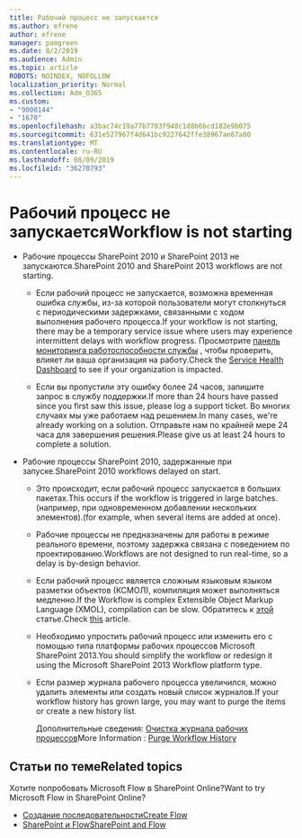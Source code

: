 ```yaml
---
title: Рабочий процесс не запускается
ms.author: efrene
author: efrene
manager: pamgreen
ms.date: 8/2/2019
ms.audience: Admin
ms.topic: article
ROBOTS: NOINDEX, NOFOLLOW
localization_priority: Normal
ms.collection: Adm_O365
ms.custom:
- "9000144"
- "1670"
ms.openlocfilehash: a3bac74c19a77b7703f948c1d8b6bcd182e9b075
ms.sourcegitcommit: 631e527967f4d641bc9227642ffe38967ae87a00
ms.translationtype: MT
ms.contentlocale: ru-RU
ms.lasthandoff: 08/09/2019
ms.locfileid: "36270793"
---
```

# <a name="workflow-is-not-starting"></a><span data-ttu-id="b4618-102">Рабочий процесс не запускается</span><span class="sxs-lookup"><span data-stu-id="b4618-102">Workflow is not starting</span></span>

- <span data-ttu-id="b4618-103">Рабочие процессы SharePoint 2010 и SharePoint 2013 не запускаются.</span><span class="sxs-lookup"><span data-stu-id="b4618-103">SharePoint 2010 and SharePoint 2013 workflows are not starting.</span></span>

    - <span data-ttu-id="b4618-104">Если рабочий процесс не запускается, возможна временная ошибка службы, из-за которой пользователи могут столкнуться с периодическими задержками, связанными с ходом выполнения рабочего процесса.</span><span class="sxs-lookup"><span data-stu-id="b4618-104">If your workflow is not starting, there may be a temporary service issue where users may experience intermittent delays with workflow progress.</span></span> <span data-ttu-id="b4618-105">Просмотрите [панель мониторинга работоспособности службы](https:/admin.microsoft.com/AdminPortal/Home#/servicehealth) , чтобы проверить, влияет ли ваша организация на работу.</span><span class="sxs-lookup"><span data-stu-id="b4618-105">Check the [Service Health Dashboard](https:/admin.microsoft.com/AdminPortal/Home#/servicehealth) to see if your organization is impacted.</span></span>

    - <span data-ttu-id="b4618-106">Если вы пропустили эту ошибку более 24 часов, запишите запрос в службу поддержки.</span><span class="sxs-lookup"><span data-stu-id="b4618-106">If more than 24 hours have passed since you first saw this issue, please log a support ticket.</span></span> <span data-ttu-id="b4618-107">Во многих случаях мы уже работаем над решением.</span><span class="sxs-lookup"><span data-stu-id="b4618-107">In many cases, we're already working on a solution.</span></span> <span data-ttu-id="b4618-108">Отправьте нам по крайней мере 24 часа для завершения решения.</span><span class="sxs-lookup"><span data-stu-id="b4618-108">Please give us at least 24 hours to complete a solution.</span></span>

- <span data-ttu-id="b4618-109">Рабочие процессы SharePoint 2010, задержанные при запуске.</span><span class="sxs-lookup"><span data-stu-id="b4618-109">SharePoint 2010 workflows delayed on start.</span></span>

    - <span data-ttu-id="b4618-110">Это происходит, если рабочий процесс запускается в больших пакетах.</span><span class="sxs-lookup"><span data-stu-id="b4618-110">This occurs if the workflow is triggered in large batches.</span></span> <span data-ttu-id="b4618-111">(например, при одновременном добавлении нескольких элементов).</span><span class="sxs-lookup"><span data-stu-id="b4618-111">(for example, when several items are added at once).</span></span>

    - <span data-ttu-id="b4618-112">Рабочие процессы не предназначены для работы в режиме реального времени, поэтому задержка связана с поведением по проектированию.</span><span class="sxs-lookup"><span data-stu-id="b4618-112">Workflows are not designed to run real-time, so a delay is by-design behavior.</span></span>

   -  <span data-ttu-id="b4618-113">Если рабочий процесс является сложным языковым языком разметки объектов (КСМОЛ), компиляция может выполняться медленно.</span><span class="sxs-lookup"><span data-stu-id="b4618-113">If the Workflow is complex Extensible Object Markup Language (XMOL), compilation can be slow.</span></span> <span data-ttu-id="b4618-114">Обратитесь к [этой](https://support.microsoft.com/en-us/kb/3043697) статье.</span><span class="sxs-lookup"><span data-stu-id="b4618-114">Check [this](https://support.microsoft.com/en-us/kb/3043697) article.</span></span>

    - <span data-ttu-id="b4618-115">Необходимо упростить рабочий процесс или изменить его с помощью типа платформы рабочих процессов Microsoft SharePoint 2013.</span><span class="sxs-lookup"><span data-stu-id="b4618-115">You should simplify the workflow or redesign it using the Microsoft SharePoint 2013 Workflow platform type.</span></span>

    - <span data-ttu-id="b4618-116">Если размер журнала рабочего процесса увеличился, можно удалить элементы или создать новый список журналов.</span><span class="sxs-lookup"><span data-stu-id="b4618-116">If your workflow history has grown large, you may want to purge the items or create a new history list.</span></span>

        <span data-ttu-id="b4618-117">Дополнительные сведения: [Очистка журнала рабочих процессов](https://blogs.technet.microsoft.com/marj/2015/08/07/sharepoint-2010-workflows-best-practice-purge-workflow-history-list-items/)</span><span class="sxs-lookup"><span data-stu-id="b4618-117">More Information : [Purge Workflow History](https://blogs.technet.microsoft.com/marj/2015/08/07/sharepoint-2010-workflows-best-practice-purge-workflow-history-list-items/)</span></span>


## <a name="related-topics"></a><span data-ttu-id="b4618-118">Статьи по теме</span><span class="sxs-lookup"><span data-stu-id="b4618-118">Related topics</span></span>
<span data-ttu-id="b4618-119">Хотите попробовать Microsoft Flow в SharePoint Online?</span><span class="sxs-lookup"><span data-stu-id="b4618-119">Want to try Microsoft Flow in SharePoint Online?</span></span>
- [<span data-ttu-id="b4618-120">Создание последовательности</span><span class="sxs-lookup"><span data-stu-id="b4618-120">Create Flow</span></span>](https://support.office.com/article/Create-a-flow-for-a-list-or-library-in-SharePoint-Online-or-OneDrive-for-Business-a9c3e03b-0654-46af-a254-20252e580d01) 
- [<span data-ttu-id="b4618-121">SharePoint и Flow</span><span class="sxs-lookup"><span data-stu-id="b4618-121">SharePoint and Flow</span></span>](https://flow.microsoft.com/blog/sharepoint-and-flow/) 


